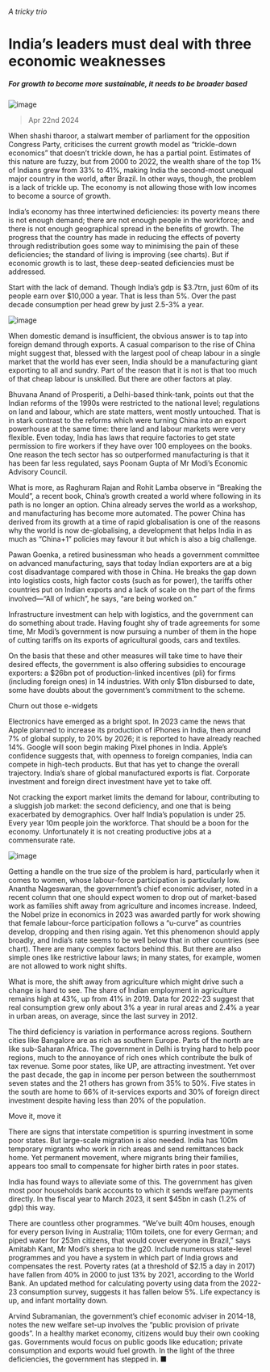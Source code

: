 ###### A tricky trio
# India’s leaders must deal with three economic weaknesses 
##### For growth to become more sustainable, it needs to be broader based 
![image](images/20240427_SRD004.jpg) 
> Apr 22nd 2024 
When shashi tharoor, a stalwart member of parliament for the opposition Congress Party, criticises the current growth model as “trickle-down economics” that doesn’t trickle down, he has a partial point. Estimates of this nature are fuzzy, but from 2000 to 2022, the wealth share of the top 1% of Indians grew from 33% to 41%, making India the second-most unequal major country in the world, after Brazil. In other ways, though, the problem is a lack of trickle up. The economy is not allowing those with low incomes to become a source of growth. 
India’s economy has three intertwined deficiencies: its poverty means there is not enough demand; there are not enough people in the workforce; and there is not enough geographical spread in the benefits of growth. The progress that the country has made in reducing the effects of poverty through redistribution goes some way to minimising the pain of these deficiencies; the standard of living is improving (see charts). But if economic growth is to last, these deep-seated deficiencies must be addressed. 
Start with the lack of demand. Though India’s gdp is $3.7trn, just 60m of its people earn over $10,000 a year. That is less than 5%. Over the past decade consumption per head grew by just 2.5-3% a year. 
![image](images/20240427_SRC658.png) 

When domestic demand is insufficient, the obvious answer is to tap into foreign demand through exports. A casual comparison to the rise of China might suggest that, blessed with the largest pool of cheap labour in a single market that the world has ever seen, India should be a manufacturing giant exporting to all and sundry. Part of the reason that it is not is that too much of that cheap labour is unskilled. But there are other factors at play. 
Bhuvana Anand of Prosperiti, a Delhi-based think-tank, points out that the Indian reforms of the 1990s were restricted to the national level; regulations on land and labour, which are state matters, went mostly untouched. That is in stark contrast to the reforms which were turning China into an export powerhouse at the same time: there land and labour markets were very flexible. Even today, India has laws that require factories to get state permission to fire workers if they have over 100 employees on the books. One reason the tech sector has so outperformed manufacturing is that it has been far less regulated, says Poonam Gupta of Mr Modi’s Economic Advisory Council.
What is more, as Raghuram Rajan and Rohit Lamba observe in “Breaking the Mould”, a recent book, China’s growth created a world where following in its path is no longer an option. China already serves the world as a workshop, and manufacturing has become more automated. The power China has derived from its growth at a time of rapid globalisation is one of the reasons why the world is now de-globalising, a development that helps India in as much as “China+1” policies may favour it but which is also a big challenge. 
 Pawan Goenka, a retired businessman who heads a government committee on advanced manufacturing, says that today Indian exporters are at a big cost disadvantage compared with those in China. He breaks the gap down into logistics costs, high factor costs (such as for power), the tariffs other countries put on Indian exports and a lack of scale on the part of the ﬁrms involved—“All of which”, he says, “are being worked on.” 
Infrastructure investment can help with logistics, and the government can do something about trade. Having fought shy of trade agreements for some time, Mr Modi’s government is now pursuing a number of them in the hope of cutting tariffs on its exports of agricultural goods, cars and textiles. 
On the basis that these and other measures will take time to have their desired effects, the government is also offering subsidies to encourage exporters: a $26bn pot of production-linked incentives (pli) for firms (including foreign ones) in 14 industries. With only $1bn disbursed to date, some have doubts about the government’s commitment to the scheme. 
Churn out those e-widgets
Electronics have emerged as a bright spot. In 2023 came the news that Apple planned to increase its production of iPhones in India, then around 7% of global supply, to 20% by 2026; it is reported to have already reached 14%. Google will soon begin making Pixel phones in India. Apple’s confidence suggests that, with openness to foreign companies, India can compete in high-tech products. But that has yet to change the overall trajectory. India’s share of global manufactured exports is flat. Corporate investment and foreign direct investment have yet to take off.
Not cracking the export market limits the demand for labour, contributing to a sluggish job market: the second deficiency, and one that is being exacerbated by demographics. Over half India’s population is under 25. Every year 10m people join the workforce. That should be a boon for the economy. Unfortunately it is not creating productive jobs at a commensurate rate.
![image](images/20240427_SRC869.png) 

Getting a handle on the true size of the problem is hard, particularly when it comes to women, whose labour-force participation is particularly low. Anantha Nageswaran, the government’s chief economic adviser, noted in a recent column that one should expect women to drop out of market-based work as families shift away from agriculture and incomes increase. Indeed, the Nobel prize in economics in 2023 was awarded partly for work showing that female labour-force participation follows a “u-curve” as countries develop, dropping and then rising again. Yet this phenomenon should apply broadly, and India’s rate seems to be well below that in other countries (see chart). There are many complex factors behind this. But there are also simple ones like restrictive labour laws; in many states, for example, women are not allowed to work night shifts. 
What is more, the shift away from agriculture which might drive such a change is hard to see. The share of Indian employment in agriculture remains high at 43%, up from 41% in 2019. Data for 2022-23 suggest that real consumption grew only about 3% a year in rural areas and 2.4% a year in urban areas, on average, since the last survey in 2012. 
The third deficiency is variation in performance across regions. Southern cities like Bangalore are as rich as southern Europe. Parts of the north are like sub-Saharan Africa. The government in Delhi is trying hard to help poor regions, much to the annoyance of rich ones which contribute the bulk of tax revenue. Some poor states, like UP, are attracting investment. Yet over the past decade, the gap in income per person between the southernmost seven states and the 21 others has grown from 35% to 50%. Five states in the south are home to 66% of it-services exports and 30% of foreign direct investment despite having less than 20% of the population. 
Move it, move it
There are signs that interstate competition is spurring investment in some poor states. But large-scale migration is also needed. India has 100m temporary migrants who work in rich areas and send remittances back home. Yet permanent movement, where migrants bring their families, appears too small to compensate for higher birth rates in poor states.
India has found ways to alleviate some of this. The government has given most poor households bank accounts to which it sends welfare payments directly. In the fiscal year to March 2023, it sent $45bn in cash (1.2% of gdp) this way. 
There are countless other programmes. “We’ve built 40m houses, enough for every person living in Australia; 110m toilets, one for every German; and piped water for 253m citizens, that would cover everyone in Brazil,” says Amitabh Kant, Mr Modi’s sherpa to the g20. Include numerous state-level programmes and you have a system in which part of India grows and compensates the rest. Poverty rates (at a threshold of $2.15 a day in 2017) have fallen from 40% in 2000 to just 13% by 2021, according to the World Bank. An updated method for calculating poverty using data from the 2022-23 consumption survey, suggests it has fallen below 5%. Life expectancy is up, and infant mortality down. 
Arvind Subramanian, the government’s chief economic adviser in 2014-18, notes the new welfare set-up involves the “public provision of private goods”. In a healthy market economy, citizens would buy their own cooking gas. Governments would focus on public goods like education; private consumption and exports would fuel growth. In the light of the three deficiencies, the government has stepped in. ■

